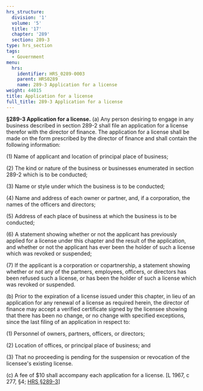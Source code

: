 ```yaml
---
hrs_structure:
  division: '1'
  volume: '5'
  title: '17'
  chapter: '289'
  section: 289-3
type: hrs_section
tags:
  - Government
menu:
  hrs:
    identifier: HRS_0289-0003
    parent: HRS0289
    name: 289-3 Application for a license
weight: 44015
title: Application for a license
full_title: 289-3 Application for a license
---
```

**§289-3 Application for a license.** (a) Any person desiring to engage in any business described in section 289-2 shall file an application for a license therefor with the director of finance. The application for a license shall be made on the form prescribed by the director of finance and shall contain the following information:

(1) Name of applicant and location of principal place of business;

(2) The kind or nature of the business or businesses enumerated in section 289-2 which is to be conducted;

(3) Name or style under which the business is to be conducted;

(4) Name and address of each owner or partner, and, if a corporation, the names of the officers and directors;

(5) Address of each place of business at which the business is to be conducted;

(6) A statement showing whether or not the applicant has previously applied for a license under this chapter and the result of the application, and whether or not the applicant has ever been the holder of such a license which was revoked or suspended;

(7) If the applicant is a corporation or copartnership, a statement showing whether or not any of the partners, employees, officers, or directors has been refused such a license, or has been the holder of such a license which was revoked or suspended.

(b) Prior to the expiration of a license issued under this chapter, in lieu of an application for any renewal of a license as required herein, the director of finance may accept a verified certificate signed by the licensee showing that there has been no change, or no change with specified exceptions, since the last filing of an application in respect to:

(1) Personnel of owners, partners, officers, or directors;

(2) Location of offices, or principal place of business; and

(3) That no proceeding is pending for the suspension or revocation of the licensee's existing license.

(c) A fee of $10 shall accompany each application for a license. [L 1967, c 277, §4; [HRS §289-3](/title-17/chapter-289/section-289-3/)]